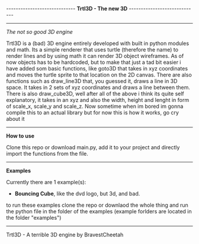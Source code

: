 ----------------------------- **Trtl3D - The new 3D** -----------------------------
***
*The not so good 3D engine*

Trtl3D is a (bad) 3D engine entirely developed with built in python modules and math.
Its a simple renderer that uses turtle (therefore the name) to render lines and by using math it can render 3D object wireframes.
As of now objects has to be hardcoded, but to make that just a tad bit easier i have added som basic functions, like goto3D that takes in xyz coordinates and moves the turtle sprite to that location on the 2D canvas. 
There are also functions such as draw_line3D that, you guessed it, draws a line in 3D space. It takes in 2 sets of xyz coordinates and draws a line between them.
There is also draw_cube3D, well after all of the above i think its quite self explanatory, it takes in an xyz and also the width, height and lenght in form of scale_x, scale_y and scale_z.
Now sometime when im bored im gonna compile this to an actual library but for now this is how it works, go cry about it
***
**How to use**

Clone this repo or download main.py, add it to your project and directly import the functions from the file.

***
**Examples**

Currently there are 1 example(s):
- **Bouncing Cube**, like the dvd logo, but 3d, and bad.

to run these examples clone the repo or downlaod the whole thing and run the python file in the folder of the examples (example forlders are located in the folder "examples")
***
Trtl3D - A terrible 3D engine by BravestCheetah
